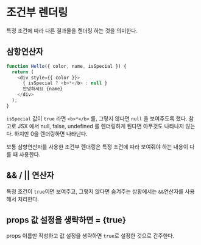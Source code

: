 # 조건부 렌더링

특정 조건에 따라 다른 결과물을 렌더링 하는 것을 의미한다.

## 삼항연산자

```javascript
function Hello({ color, name, isSpecial }) {
  return (
    <div style={{ color }}>
      { isSpecial ? <b>*</b> : null }
      안녕하세요 {name}
    </div>
  );
}
```

`isSpecial` 값이 `true` 라면 `<b>*</b>` 를, 그렇지 않다면 `null` 을 보여주도록 했다.
참고로 JSX 에서 null, false, undefined 를 렌더링하게 된다면 아무것도 나타나지 않는다.
하지만 0을 렌더링하면 나타난다.

보통 삼항연산자를 사용한 조건부 렌더링은 특정 조건에 따라 보여줘야 하는 내용이 다를 때 사용한다.

## && / || 연산자

특정 조건이 `true`이면 보여주고, 그렇지 않다면 숨겨주는 상황에서는 `&&`연산자를 사용해서 처리한다.

## props 값 설정을 생략하면 = {true}

props 이름만 작성하고 값 설정을 생략하면 `true`로 설정한 것으로 간주한다.
